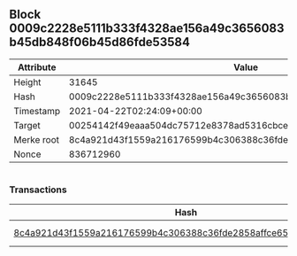 ## Block 0009c2228e5111b333f4328ae156a49c3656083b45db848f06b45d86fde53584

Attribute | Value
--- | ---
Height | 31645
Hash | 0009c2228e5111b333f4328ae156a49c3656083b45db848f06b45d86fde53584
Timestamp | 2021-04-22T02:24:09+00:00
Target | 00254142f49eaaa504dc75712e8378ad5316cbcead634704b3734b6271167cc4
Merke root | 8c4a921d43f1559a216176599b4c306388c36fde2858affce658762d1fcd3d31
Nonce | 836712960

```

```

### Transactions

Hash | Amount
--- | ---
[8c4a921d43f1559a216176599b4c306388c36fde2858affce658762d1fcd3d31](8c4a921d43f1559a216176599b4c306388c36fde2858affce658762d1fcd3d31.md) | 10.00000000 SKEPTI 

